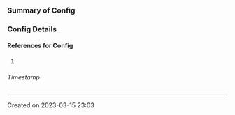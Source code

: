 ### Summary of Config

### Config Details

#### References for Config
1. 
###### Timestamp
---
Created on 2023-03-15 23:03